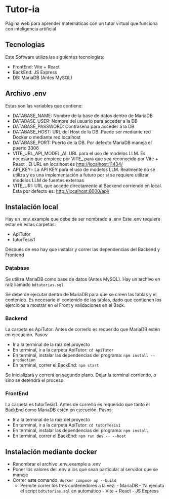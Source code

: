 # Tutor-ia

Página web para aprender matemáticas con un tutor virtual que funciona con inteligencia artificial

## Tecnologías

Este Software utiliza las siguientes tecnologías:

- FrontEnd: Vite + React
- BackEnd: JS Express
- DB: MariaDB (Antes MySQL)

## Archivo .env

Estas son las variables que contiene:

- DATABASE_NAME: Nombre de la base de datos dentro de MariaDB
- DATABASE_USER: Nombre del usuario para acceder a la DB
- DATABASE_PASSWORD: Contraseña para acceder a la DB
- DATABASE_HOST: URL del Host de la DB. Puede ser mediante red Docker o mediante red localhost
- DATABASE_PORT: Puerto de la DB. Por defecto MariaDB maneja el puerto 3306
- VITE_URL_API_MODEL_AI: URL para el uso de modelos LLM. Es necesario que empiece por VITE_ para que sea reconocido por Vite + React . El URL en localhost es <http://localhost:11434/>
- API_KEY= La API KEY para el uso de modelos LLM. Realmente no se utiliza y es una implementación a futuro por si se requiere utilizar modelos LLM de fuentes externas
- VITE_URI: URL que accede directamente al Backend corriendo en local. Esta por defecto es: <http://localhost:8000/api/>

## Instalación local

Hay un .env_example que debe de ser nombrado a .env
Este .env requiere estar en estas carpetas:

- ApiTutor
- tutorTesis1

Después de eso hay que instalar y correr las dependencias del Backend y Frontend

### Database

Se utiliza MariaDB como base de datos (Antes MySQL). Hay un archivo en raíz llamado `bdtutorias.sql`

Se debe de ejecutar dentro de MariaDB para que se creen las tablas y el contenido. Es necesario el contenido de las tablas, dado que contienen los ejercicios a mostrar en el Front y validaciones en el Back.

### Backend

La carpeta es ApiTutor. Antes de correrlo es requerido que MariaDB estén en ejecución.
Pasos:

- Ir a la terminal de la raíz del proyecto
- En terminal, ir a la carpeta ApiTutor: `cd ApiTutor`
- En terminal, instalar las dependencias del programa: `npm install --production`
- En terminal, correr el BackEnd: `npm start`

Se inicializará y correrá en segundo plano. Dejar la terminal corriendo, o sino se detendrá el proceso.

### FrontEnd

La carpeta es tutorTesis1. Antes de correrlo es requerido que tanto el BackEnd como MariaDB estén en ejecución.
Pasos:

- Ir a la terminal de la raíz del proyecto
- En terminal, ir a la carpeta ApiTutor: `cd tutorTesis1`
- En terminal, instalar las dependencias del programa: `npm install`
- En terminal, correr el BackEnd: `npm run dev -- --host`

## Instalación mediante docker

- Renombrar el archivo .env_example a .env
- Poner los valores del .env a los que sean particular al servidor que se maneje
- Correr este comando: `docker compose up --build`
  - Permite correr los tres contenedores a la vez:
        - MariaDB
            - Ya ejecuta el script `bdtutorias.sql` en automático
        - Vite + React
        - JS Express
